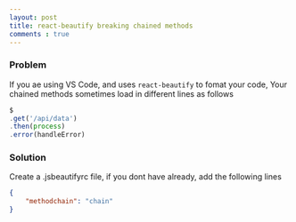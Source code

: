 ```yaml
---
layout: post
title: react-beautify breaking chained methods
comments : true
---
```


### Problem

If you ae using VS Code, and uses `react-beautify` to fomat your code, Your chained methods sometimes load in different lines as follows

```js
$
.get('/api/data')
.then(process)
.error(handleError)
```



### Solution

Create a .jsbeautifyrc file, if you dont have already, add the following lines



```json
{
    "methodchain": "chain"
}
```


